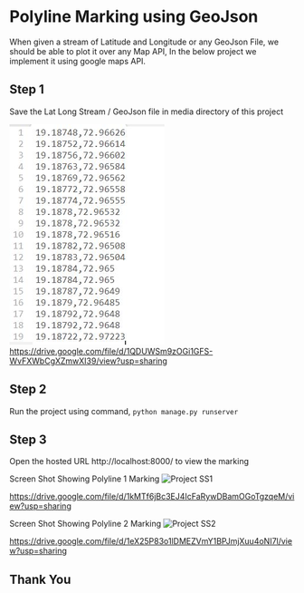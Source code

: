# Polyline Marking using GeoJson 
When given a stream of Latitude and Longitude or any GeoJson File, we should be able to plot it over any Map API,
In the below project we implement it using google maps API.

## Step 1
Save the Lat Long Stream / GeoJson file in media directory of this project

![Lat Long SS](https://github.com/UjalaJha/DMBIProject/blob/master/Latlong.JPG "Logo Title Text 1")
https://drive.google.com/file/d/1QDUWSm9zOGi1GFS-WvFXWbCgXZmwXI39/view?usp=sharing

## Step 2
Run the project using command, 
```python manage.py runserver```

## Step 3
Open the hosted URL http://localhost:8000/ to view the marking

Screen Shot Showing Polyline 1 Marking
![Project SS1](https://github.com/UjalaJha/DMBIProject/blob/master/Polyline.JPG "Logo Title Text 1")

https://drive.google.com/file/d/1kMTf6jBc3EJ4IcFaRywDBamOGoTgzqeM/view?usp=sharing


Screen Shot Showing Polyline 2 Marking
![Project SS2](https://github.com/UjalaJha/DMBIProject/blob/master/image2.JPG "Logo Title Text 1")

https://drive.google.com/file/d/1eX25P83o1lDMEZVmY1BPJmjXuu4oNI7l/view?usp=sharing


## Thank You

